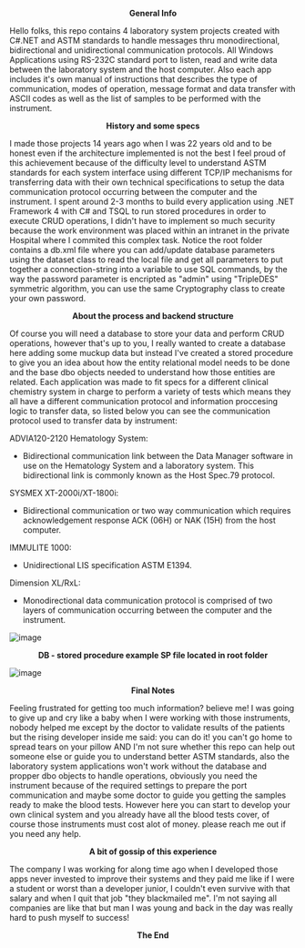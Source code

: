 <p align="center" style="font-weight: bolder;">General Info</p>

Hello folks, this repo contains 4 laboratory system projects created with C#.NET and ASTM standards to handle messages thru monodirectional, bidirectional and unidirectional communication protocols. All Windows Applications using RS-232C standard port to listen, read and write data between the laboratory system and the host computer. Also each app includes it's own manual of instructions that describes the type of communication, modes of operation, message format and data transfer with ASCII codes as well as the list of samples to be performed with the instrument.



<p align="center" style="font-weight: bolder;">History and some specs</p>

I made those projects 14 years ago when I was 22 years old and to be honest even if the architecture implemented is not the best I feel proud of this achievement because of the difficulty level to understand ASTM standards for each system interface using different TCP/IP mechanisms for transferring data with their own technical specifications to setup the data communication protocol occurring between the computer and the instrument. I spent around 2-3 months to build every application using .NET Framework 4 with C# and TSQL to run stored procedures in order to execute CRUD operations, I didn't have to implement so much security because the work environment was placed within an intranet in the private Hospital where I commited this complex task. Notice the root folder contains a db.xml file where you can add/update database parameters using the dataset class to read the local file and get all parameters to put together a connection-string into a variable to use SQL commands, by the way the password parameter is encripted as "admin" using "TripleDES" symmetric algorithm, you can use the same Cryptography class to create your own password.



<p align="center" style="font-weight: bolder;">About the process and backend structure</p>

Of course you will need a database to store your data and perform CRUD operations, however that's up to you, I really wanted to create a database here adding some muckup data but instead I've created a stored procedure to give you an idea about how the entity relational model needs to be done and the base dbo objects needed to understand how those entities are related. Each application was made to fit specs for a different clinical chemistry system in charge to perform a variety of tests which means they all have a different communication protocol and information proccesing logic to transfer data, so listed below you can see the communication protocol used to transfer data by instrument:

ADVIA120-2120 Hematology System:
  * Bidirectional communication link between the Data Manager software in use on the Hematology System and a laboratory system. This bidirectional link is commonly known as the Host Spec.79 protocol.

SYSMEX XT-2000i/XT-1800i:
  * Bidirectional communication or two way communication which requires acknowledgement response ACK (06H) or NAK (15H) from the host computer.

IMMULITE 1000:
  * Unidirectional LIS specification ASTM E1394.

Dimension XL/RxL:
  * Monodirectional data communication protocol is comprised of two layers of communication occurring between the computer and the instrument.

 ![image](https://github.com/jassohektor/ASTM-.NET-windows-apps/assets/168608755/95a335b1-15ba-4e13-a370-0d08a601f81d)



<p align="center" style="font-weight: bolder;">
 DB - stored procedure example <br\>
 SP file located in root folder
</p>

![image](https://github.com/jassohektor/ASTM-.NET-windows-apps/assets/168608755/68bd1547-78d1-4463-8398-defaed17d0e2)



<p align="center" style="font-weight: bolder;">Final Notes</p>

Feeling frustrated for getting too much information? believe me! I was going to give up and cry like a baby when I were working with those instruments, nobody helped me except by the doctor to validate results of the patients but the rising developer inside me said: you can do it! you can't go home to spread tears on your pillow AND I'm not sure whether this repo can help out someone else or guide you to understand better ASTM standards, also the laboratory system applications won't work without the database and propper dbo objects to handle operations, obviously you need the instrument because of the required settings to prepare the port communication and maybe some doctor to guide you getting the samples ready to make the blood tests. However here you can start to develop your own clinical system and you already have all the blood tests cover, of course those instruments must cost alot of money. please reach me out if you need any help.



<p align="center" style="font-weight: bolder;">A bit of gossip of this experience</p>

The company I was working for along time ago when I developed those apps never invested to improve their systems and they paid me like if I were a student or worst than a developer junior, I couldn't even survive with that salary and when I quit that job "they blackmailed me". I'm not saying all companies are like that but man I was young and back in the day was really hard to push myself to success!


<p align="center" style="font-weight: bolder;">The End</p>

